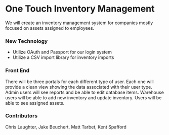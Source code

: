 # One Touch Inventory Management

We will create an inventory management system for companies mostly focused on assets assigned to employees.

### New Technology
*	Utilize OAuth and Passport for our login system
* Utilize a CSV import library for inventory imports
### Front End
There will be three portals for each different type of user. Each one will provide a clean view showing the data associated with their user type. Admin users will see reports and be able to edit database items. Warehouse users will be able to add new inventory and update inventory. Users will be able to see assigned assets.


### Contributors
Chris Laughter, Jake Beuchert, Matt Tarbet, Kent Spafford